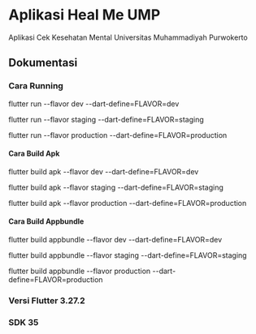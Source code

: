 # Aplikasi Heal Me UMP

Aplikasi Cek Kesehatan Mental Universitas Muhammadiyah Purwokerto

## Dokumentasi

### Cara Running

flutter run --flavor dev --dart-define=FLAVOR=dev

flutter run --flavor staging --dart-define=FLAVOR=staging

flutter run --flavor production --dart-define=FLAVOR=production

#### Cara Build Apk

flutter build apk --flavor dev --dart-define=FLAVOR=dev

flutter build apk --flavor staging --dart-define=FLAVOR=staging

flutter build apk --flavor production --dart-define=FLAVOR=production

#### Cara Build Appbundle

flutter build appbundle --flavor dev --dart-define=FLAVOR=dev

flutter build appbundle --flavor staging --dart-define=FLAVOR=staging

flutter build appbundle --flavor production --dart-define=FLAVOR=production

### Versi Flutter 3.27.2

### SDK 35
